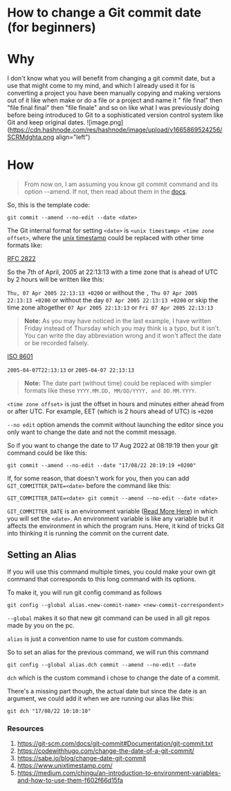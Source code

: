 # How to change a Git commit date (for beginners)

# Why

I don't know what you will benefit from changing a git commit date, but a use that might come to my mind, and which I already used it for is converting a project you have been manually copying and making versions out of it like when make or do a file or a project and name it " file final" then "file final final" then "file finale" and so on like what I was previously doing before being introduced to Git to a sophisticated version control system like Git and keep original dates.
![image.png](https://cdn.hashnode.com/res/hashnode/image/upload/v1665869524256/SCRMdghta.png align="left")


# How

> From now on, I am assuming you know git commit command and its option --amend. If not, then read about them in the [docs](https://git-scm.com/docs/git-commit#Documentation/git-commit.txt---fixupamendrewordltcommitgt).

So, this is the template code:

```
git commit --amend --no-edit --date <date>
```

The Git internal format for setting `<date>` is `<unix timestamp> <time zone offset>`, where the [unix timestamp](https://www.unixtimestamp.com/) could be replaced with other time formats like:

[RFC 2822](https://git-scm.com/docs/git-commit/2.24.0#Documentation/git-commit.txt-ISO8601)

So the 7th of April, 2005 at 22:13:13 with a time zone that is ahead of UTC by 2 hours will be written like this:

`Thu, 07 Apr 2005 22:13:13 +0200` or without the `,`
`Thu 07 Apr 2005 22:13:13 +0200` or without the day
`07 Apr 2005 22:13:13 +0200` or skip the time zone altogether
`07 Apr 2005 22:13:13` or
`Fri 07 Apr 2005 22:13:13` 

> **Note:** As you may have noticed in the last example, I have written Friday instead of Thursday which you may think is a typo, but it isn't. You can write the day abbreviation wrong and it won't affect the date or be recorded falsely.

[ISO 8601](https://git-scm.com/docs/git-commit/2.24.0#Documentation/git-commit.txt-ISO8601)

`2005-04-07T22:13:13` or
`2005-04-07 22:13:13`

> **Note:** The date part (without time) could be replaced with simpler formats like these `YYYY.MM.DD, MM/DD/YYYY, and DD.MM.YYYY`.

`<time zone offset>` is just the offset in hours and minutes either ahead from or after UTC. For example, EET (which is 2 hours ahead of UTC) is `+0200`

`--no edit` option amends the commit without launching the editor since you only want to change the date and not the commit message.

So if you want to change the date to 17 Aug 2022 at 08:19:19 then your git command could be like this:

```
git commit --amend --no-edit --date "17/08/22 20:19:19 +0200"
```
If, for some reason, that doesn't work for you, then you can add `GIT_COMMITTER_DATE=<date>` before the command like this:

```
GIT_COMMITTER_DATE=<date> git commit --amend --no-edit --date <date>
```

`GIT_COMMITTER_DATE` is an environment variable ([Read More Here](https://medium.com/chingu/an-introduction-to-environment-variables-and-how-to-use-them-f602f66d15fa)) in which you will set the `<date>`. An environment variable is like any variable but it affects the environment in which the program runs. Here, it kind of tricks Git into thinking it is running the commit on the current date.

## Setting an Alias

If you will use this command multiple times, you could make your own git command that corresponds to this long command with its options. 

To make it, you will run git config command as follows

```
git config --global alias.<new-commit-name> <new-commit-correspondent>
```

`--global` makes it so that new git command can be used in all git repos made by you on the pc.

`alias` is just a convention name to use for custom commands.

So to set an alias for the previous command, we will run this command

```
git config --global alias.dch commit --amend --no-edit --date
```
`dch` which is the custom command i chose to change the date of a commit.

There's a missing part though, the actual date but since the date is an argument, we could add it when we are running our alias like this:
```
git dch "17/08/22 10:10:10"
```


### Resources
1. https://git-scm.com/docs/git-commit#Documentation/git-commit.txt
2. https://codewithhugo.com/change-the-date-of-a-git-commit/
3. https://sabe.io/blog/change-date-git-commit
4. https://www.unixtimestamp.com/
5. https://medium.com/chingu/an-introduction-to-environment-variables-and-how-to-use-them-f602f66d15fa